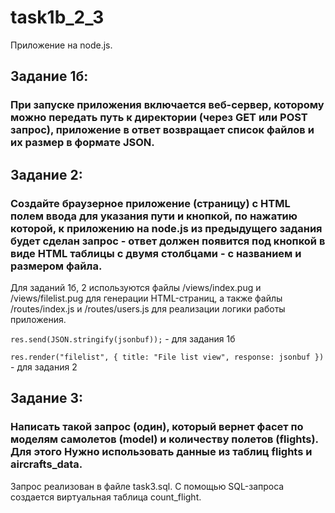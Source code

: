 # task1b_2_3
Приложение на node.js. 
## Задание 1б:
### При запуске приложения включается веб-сервер, которому можно передать путь к директории (через GET или POST запрос), приложение в ответ возвращает список файлов и их размер в формате JSON.

## Задание 2:
### Создайте браузерное приложение (страницу) c HTML полем ввода для указания пути и кнопкой, по нажатию которой, к приложению на node.js из предыдущего задания будет сделан запрос - ответ должен появится под кнопкой в виде HTML таблицы с двумя столбцами - с названием и размером файла.

Для заданий 1б, 2 используются файлы /views/index.pug и /views/filelist.pug для генерации HTML-страниц, а также файлы /routes/index.js и /routes/users.js для реализации логики работы приложения.

`res.send(JSON.stringify(jsonbuf));` - для задания 1б

`res.render("filelist", {
       title: "File list view",
       response: jsonbuf
     })` - для задания 2
     
## Задание 3:
### Написать такой запрос (один), который вернет фасет по моделям самолетов (model) и количеству полетов (flights). Для этого Нужно использовать данные из таблиц flights и aircrafts_data.

Запрос реализован в файле task3.sql. С помощью SQL-запроса создается виртуальная таблица count_flight.
